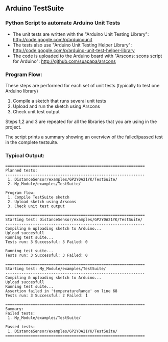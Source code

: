 Arduino TestSuite
-----------------

### Python Script to automate Arduino Unit Tests

 * The unit tests are written with the "Arduino Unit Testing Library": http://code.google.com/p/arduinounit
 * The tests also use "Arduino Unit Testing Helper Library": http://code.google.com/p/arduino-unit-test-helper-library
 * The code is uploaded to the Arduino board with "Arscons: scons script for Arduino": http://github.com/suapapa/arscons

### Program Flow: 
These steps are performed for each set of unit tests (typically to test one Arduino library)
   1. Compile a sketch that runs several unit tests
   2. Upload and run the sketch using Arscons
   3. Check unit test output

Steps 1,2 and 3 are repeated for all the libraries that you are using in the project.

The script prints a summary showing an overview of the failed/passed test in the complete testsuite.

### Typical Output:
````
=============================================================
Planned tests:
-------------------------------------------------------------
 1. DistanceSensor/examples/GP2Y0A21YK/TestSuite/
 2. My_Module/examples/TestSuite/

Program flow:
 1. Compile TestSuite sketch
 2. Upload sketch using Arscons
 3. Check unit test output

=============================================================
Starting test: DistanceSensor/examples/GP2Y0A21YK/TestSuite/
-------------------------------------------------------------
Compiling & uploading sketch to Arduino...
Upload succesfull
Running test suite...
Tests run: 3 Successful: 3 Failed: 0

Running test suite...
Tests run: 3 Successful: 3 Failed: 0

=============================================================
Starting test: My_Module/examples/TestSuite/
-------------------------------------------------------------
Compiling & uploading sketch to Arduino...
Upload succesfull
Running test suite...
Assertion failed in 'temperatureRange' on line 68
Tests run: 3 Successful: 2 Failed: 1

=============================================================
Summary: 
Failed tests:
 1. My_Module/examples/TestSuite/

Passed tests:
 1. DistanceSensor/examples/GP2Y0A21YK/TestSuite/
=============================================================
````
